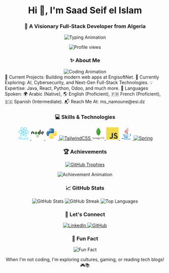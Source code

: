 <h1 align="center">Hi 👋, I'm Saad Seif el Islam</h1> <h3 align="center">🚀 A Visionary Full-Stack Developer from Algeria</h3> <div align="center"> <img src="https://readme-typing-svg.herokuapp.com?font=Fira+Code&size=24&pause=1000&color=F75C7E&center=true&vCenter=true&width=700&height=45&lines=Building+Future-Proof+Web+Applications;Solving+Complex+Challenges+with+Code;Always+Learning+and+Innovating!" alt="Typing Animation"> </div>
<p align="center"> <img src="https://komarev.com/ghpvc/?username=saadking2811&label=Profile%20views&color=0e75b6&style=flat" alt="Profile views" /> </p>
<h3 align="center">✨ About Me</h3> <div align="center"> <img src="https://media.giphy.com/media/L1R1tvI9svkIWwpVYr/giphy.gif" alt="Coding Animation" width="500"/> </div>
🔭 Current Projects: Building modern web apps at EngisoftNet.
🌱 Currently Exploring: AI, Cybersecurity, and Next-Gen Full-Stack Technologies.
💡 Expertise: Java, React, Python, Odoo, and much more.
💬 Languages Spoken:
🌍 Arabic (Native), 🌎 English (Proficient), 🇫🇷 French (Proficient), 🇪🇸 Spanish (Intermediate).
📬 Reach Me At: ms_namoune@esi.dz
<h3 align="center">💻 Skills & Technologies</h3> <p align="center"> <a href="https://reactjs.org/" target="_blank"> <img src="https://raw.githubusercontent.com/devicons/devicon/master/icons/react/react-original-wordmark.svg" alt="React" width="40" height="40"/> </a> <a href="https://nodejs.org" target="_blank"> <img src="https://raw.githubusercontent.com/devicons/devicon/master/icons/nodejs/nodejs-original-wordmark.svg" alt="Node.js" width="40" height="40"/> </a> <a href="https://www.python.org" target="_blank"> <img src="https://raw.githubusercontent.com/devicons/devicon/master/icons/python/python-original.svg" alt="Python" width="40" height="40"/> </a> <a href="https://tailwindcss.com/" target="_blank"> <img src="https://www.vectorlogo.zone/logos/tailwindcss/tailwindcss-icon.svg" alt="TailwindCSS" width="40" height="40"/> </a> <a href="https://www.mongodb.com/" target="_blank"> <img src="https://raw.githubusercontent.com/devicons/devicon/master/icons/mongodb/mongodb-original-wordmark.svg" alt="MongoDB" width="40" height="40"/> </a> <a href="https://developer.mozilla.org/en-US/docs/Web/JavaScript" target="_blank"> <img src="https://raw.githubusercontent.com/devicons/devicon/master/icons/javascript/javascript-original.svg" alt="JavaScript" width="40" height="40"/> </a> <a href="https://www.java.com" target="_blank"> <img src="https://raw.githubusercontent.com/devicons/devicon/master/icons/java/java-original.svg" alt="Java" width="40" height="40"/> </a> <a href="https://spring.io/" target="_blank"> <img src="https://www.vectorlogo.zone/logos/springio/springio-icon.svg" alt="Spring" width="40" height="40"/> </a> </p>
<h3 align="center">🏆 Achievements</h3> <p align="center"> <a href="https://github.com/ryo-ma/github-profile-trophy"> <img src="https://github-profile-trophy.vercel.app/?username=saadking2811&theme=onedark&no-frame=true&margin-w=15&margin-h=15" alt="GitHub Trophies" /> </a> </p> <div align="center"> <img src="https://media.giphy.com/media/qgQUggAC3Pfv687qPC/giphy.gif" alt="Achievement Animation" width="400"/> </div>
<h3 align="center">📈 GitHub Stats</h3> <p align="center"> <img src="https://github-readme-stats.vercel.app/api?username=saadking2811&show_icons=true&theme=radical" alt="GitHub Stats" /> <img src="https://github-readme-streak-stats.herokuapp.com/?user=saadking2811&theme=radical" alt="GitHub Streak" /> <img src="https://github-readme-stats.vercel.app/api/top-langs?username=saadking2811&show_icons=true&locale=en&layout=compact&theme=radical" alt="Top Languages" /> </p>
<h3 align="center">🌟 Let's Connect</h3> <p align="center"> <a href="https://linkedin.com/in/saadking2811" target="_blank"> <img src="https://img.shields.io/badge/-LinkedIn-0A66C2?style=for-the-badge&logo=linkedin&logoColor=white" alt="LinkedIn"> </a> <a href="https://github.com/saadking2811" target="_blank"> <img src="https://img.shields.io/badge/-GitHub-181717?style=for-the-badge&logo=github&logoColor=white" alt="GitHub"> </a> </p>
<h3 align="center">🎉 Fun Fact</h3> <div align="center"> <img src="https://media.giphy.com/media/3o6ZsYm5UF3AsLkx5u/giphy.gif" alt="Fun Fact" width="400"/> </div> <p align="center">When I'm not coding, I'm exploring cultures, gaming, or reading tech blogs! 🎮📚</p>
